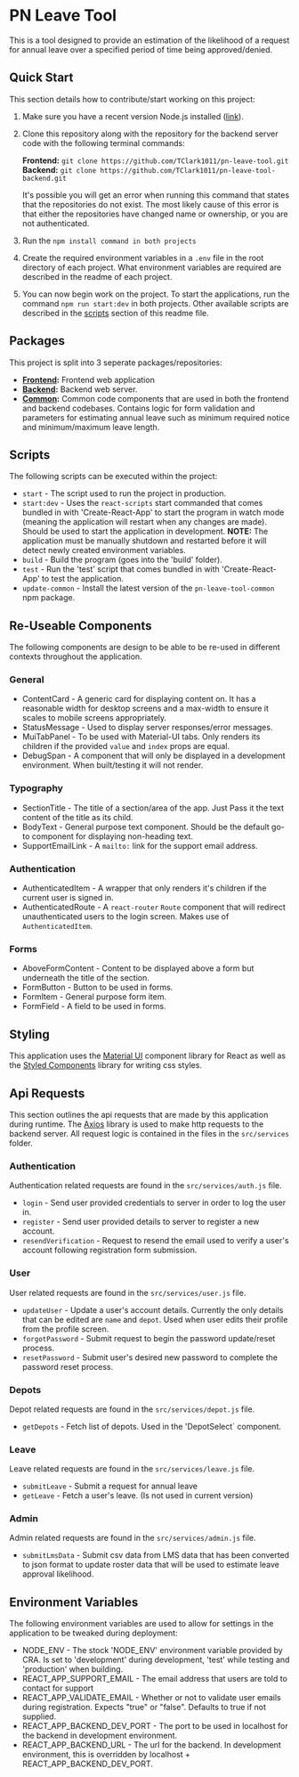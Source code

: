 # PN Leave Tool

This is a tool designed to provide an estimation of the likelihood of a request for annual leave over a specified period of time being approved/denied.

## Quick Start

This section details how to contribute/start working on this project:

1. Make sure you have a recent version Node.js installed ([link](https://nodejs.org/en/)).
1. Clone this repository along with the repository for the backend server code with the following terminal commands:

   **Frontend:** `git clone https://github.com/TClark1011/pn-leave-tool.git`<br>
   **Backend:** `git clone https://github.com/TClark1011/pn-leave-tool-backend.git`<br>
   <!-- REPO URLS: Make sure to update this section if the name/ownership of the repos are ever changed. -->

   It's possible you will get an error when running this command that states that the repositories do not exist. The most likely cause of this error is that either the repositories have changed name or ownership, or you are not authenticated.

1. Run the `npm install command in both projects`
1. Create the required environment variables in a `.env` file in the root directory of each project. What environment variables are required are described in the readme of each project.
1. You can now begin work on the project. To start the applications, run the command `npm run start:dev` in both projects. Other available scripts are described in the [scripts](#scripts) section of this readme file.

## Packages

This project is split into 3 seperate packages/repositories:

- **[Frontend](https://github.com/TClark1011/pn-leave-tool):** Frontend web application
- **[Backend](https://github.com/TClark1011/pn-leave-tool-backend):** Backend web server.
- **[Common](https://github.com/TClark1011/pn-leave-tool-common):** Common code components that are used in both the frontend and backend codebases. Contains logic for form validation and parameters for estimating annual leave such as minimum required notice and minimum/maximum leave length.
<!-- REPO URLS: Make sure to update this section if the name/ownership of the repos are ever changed. -->

## Scripts

The following scripts can be executed within the project:

- `start` - The script used to run the project in production.
- `start:dev` - Uses the `react-scripts` start commanded that comes bundled in with 'Create-React-App' to start the program in watch mode (meaning the application will restart when any changes are made). Should be used to start the application in development. **NOTE:** The application must be manually shutdown and restarted before it will detect newly created environment variables.
- `build` - Build the program (goes into the 'build' folder).
- `test` - Run the 'test' script that comes bundled in with 'Create-React-App' to test the application.
- `update-common` - Install the latest version of the `pn-leave-tool-common` npm package.

## Re-Useable Components

The following components are design to be able to be re-used in different contexts throughout the application.

### General

- ContentCard - A generic card for displaying content on. It has a reasonable width for desktop screens and a max-width to ensure it scales to mobile screens appropriately.
- StatusMessage - Used to display server responses/error messages.
- MuiTabPanel - To be used with Material-UI tabs. Only renders its children if the provided `value` and `index` props are equal.
- DebugSpan - A component that will only be displayed in a development environment. When built/testing it will not render.

### Typography

- SectionTitle - The title of a section/area of the app. Just Pass it the text content of the title as its child.
- BodyText - General purpose text component. Should be the default go-to component for displaying non-heading text.
- SupportEmailLink - A `mailto:` link for the support email address.

### Authentication

- AuthenticatedItem - A wrapper that only renders it's children if the current user is signed in.
- AuthenticatedRoute - A `react-router` `Route` component that will redirect unauthenticated users to the login screen. Makes use of `AuthenticatedItem`.

### Forms

- AboveFormContent - Content to be displayed above a form but underneath the title of the section.
- FormButton - Button to be used in forms.
- FormItem - General purpose form item.
- FormField - A field to be used in forms.

## Styling

This application uses the [Material UI](https://material-ui.com/) component library for React as well as the [Styled Components](https://styled-components.com/) library for writing css styles.

## Api Requests

This section outlines the api requests that are made by this application during runtime. The [Axios](https://www.npmjs.com/package/axios) library is used to make http requests to the backend server. All request logic is contained in the files in the `src/services` folder.

### Authentication

Authentication related requests are found in the `src/services/auth.js` file.

- `login` - Send user provided credentials to server in order to log the user in.
- `register` - Send user provided details to server to register a new account.
- `resendVerification` - Request to resend the email used to verify a user's account following registration form submission.

### User

User related requests are found in the `src/services/user.js` file.

- `updateUser` - Update a user's account details. Currently the only details that can be edited are `name` and `depot`. Used when user edits their profile from the profile screen.
- `forgotPassword` - Submit request to begin the password update/reset process.
- `resetPassword` - Submit user's desired new password to complete the password reset process.

### Depots

Depot related requests are found in the `src/services/depot.js` file.

- `getDepots` - Fetch list of depots. Used in the 'DepotSelect` component.

### Leave

Leave related requests are found in the `src/services/leave.js` file.

- `submitLeave` - Submit a request for annual leave
- `getLeave` - Fetch a user's leave. (Is not used in current version)

### Admin

Admin related requests are found in the `src/services/admin.js` file.

- `submitLmsData` - Submit csv data from LMS data that has been converted to json format to update roster data that will be used to estimate leave approval likelihood.

## Environment Variables

The following environment variables are used to allow for settings in the application to be tweaked during deployment:

- NODE_ENV - The stock 'NODE_ENV' environment variable provided by CRA. Is set to 'development' during development, 'test' while testing and 'production' when building.
- REACT_APP_SUPPORT_EMAIL - The email address that users are told to contact for support
- REACT_APP_VALIDATE_EMAIL - Whether or not to validate user emails during registration. Expects "true" or "false". Defaults to true if not supplied.
- REACT_APP_BACKEND_DEV_PORT - The port to be used in localhost for the backend in development environment.
- REACT_APP_BACKEND_URL - The url for the backend. In development environment, this is overridden by localhost + REACT_APP_BACKEND_DEV_PORT.
